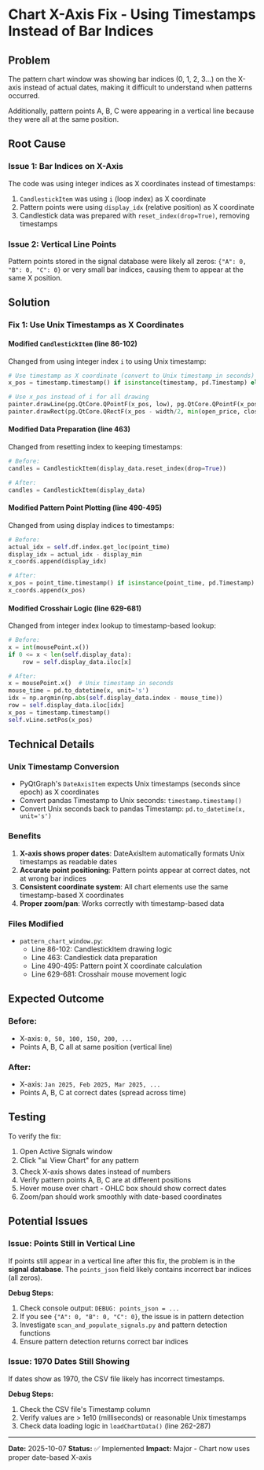 # Chart X-Axis Fix - Using Timestamps Instead of Bar Indices

## Problem
The pattern chart window was showing bar indices (0, 1, 2, 3...) on the X-axis instead of actual dates, making it difficult to understand when patterns occurred.

Additionally, pattern points A, B, C were appearing in a vertical line because they were all at the same position.

## Root Cause

### Issue 1: Bar Indices on X-Axis
The code was using integer indices as X coordinates instead of timestamps:
1. `CandlestickItem` was using `i` (loop index) as X coordinate
2. Pattern points were using `display_idx` (relative position) as X coordinate
3. Candlestick data was prepared with `reset_index(drop=True)`, removing timestamps

### Issue 2: Vertical Line Points
Pattern points stored in the signal database were likely all zeros: `{"A": 0, "B": 0, "C": 0}` or very small bar indices, causing them to appear at the same X position.

## Solution

### Fix 1: Use Unix Timestamps as X Coordinates

#### Modified `CandlestickItem` (line 86-102)
Changed from using integer index `i` to using Unix timestamp:

```python
# Use timestamp as X coordinate (convert to Unix timestamp in seconds)
x_pos = timestamp.timestamp() if isinstance(timestamp, pd.Timestamp) else float(timestamp) / 1000.0

# Use x_pos instead of i for all drawing
painter.drawLine(pg.QtCore.QPointF(x_pos, low), pg.QtCore.QPointF(x_pos, high))
painter.drawRect(pg.QtCore.QRectF(x_pos - width/2, min(open_price, close), width, body_height))
```

#### Modified Data Preparation (line 463)
Changed from resetting index to keeping timestamps:

```python
# Before:
candles = CandlestickItem(display_data.reset_index(drop=True))

# After:
candles = CandlestickItem(display_data)
```

#### Modified Pattern Point Plotting (line 490-495)
Changed from using display indices to timestamps:

```python
# Before:
actual_idx = self.df.index.get_loc(point_time)
display_idx = actual_idx - display_min
x_coords.append(display_idx)

# After:
x_pos = point_time.timestamp() if isinstance(point_time, pd.Timestamp) else float(point_time) / 1000.0
x_coords.append(x_pos)
```

#### Modified Crosshair Logic (line 629-681)
Changed from integer index lookup to timestamp-based lookup:

```python
# Before:
x = int(mousePoint.x())
if 0 <= x < len(self.display_data):
    row = self.display_data.iloc[x]

# After:
x = mousePoint.x()  # Unix timestamp in seconds
mouse_time = pd.to_datetime(x, unit='s')
idx = np.argmin(np.abs(self.display_data.index - mouse_time))
row = self.display_data.iloc[idx]
x_pos = timestamp.timestamp()
self.vLine.setPos(x_pos)
```

## Technical Details

### Unix Timestamp Conversion
- PyQtGraph's `DateAxisItem` expects Unix timestamps (seconds since epoch) as X coordinates
- Convert pandas Timestamp to Unix seconds: `timestamp.timestamp()`
- Convert Unix seconds back to pandas Timestamp: `pd.to_datetime(x, unit='s')`

### Benefits
1. **X-axis shows proper dates**: DateAxisItem automatically formats Unix timestamps as readable dates
2. **Accurate point positioning**: Pattern points appear at correct dates, not at wrong bar indices
3. **Consistent coordinate system**: All chart elements use the same timestamp-based X coordinates
4. **Proper zoom/pan**: Works correctly with timestamp-based data

### Files Modified
- `pattern_chart_window.py`:
  - Line 86-102: CandlestickItem drawing logic
  - Line 463: Candlestick data preparation
  - Line 490-495: Pattern point X coordinate calculation
  - Line 629-681: Crosshair mouse movement logic

## Expected Outcome

### Before:
- X-axis: `0, 50, 100, 150, 200, ...`
- Points A, B, C all at same position (vertical line)

### After:
- X-axis: `Jan 2025, Feb 2025, Mar 2025, ...`
- Points A, B, C at correct dates (spread across time)

## Testing

To verify the fix:
1. Open Active Signals window
2. Click "📊 View Chart" for any pattern
3. Check X-axis shows dates instead of numbers
4. Verify pattern points A, B, C are at different positions
5. Hover mouse over chart - OHLC box should show correct dates
6. Zoom/pan should work smoothly with date-based coordinates

## Potential Issues

### Issue: Points Still in Vertical Line
If points still appear in a vertical line after this fix, the problem is in the **signal database**. The `points_json` field likely contains incorrect bar indices (all zeros).

**Debug Steps:**
1. Check console output: `DEBUG: points_json = ...`
2. If you see `{"A": 0, "B": 0, "C": 0}`, the issue is in pattern detection
3. Investigate `scan_and_populate_signals.py` and pattern detection functions
4. Ensure pattern detection returns correct bar indices

### Issue: 1970 Dates Still Showing
If dates show as 1970, the CSV file likely has incorrect timestamps.

**Debug Steps:**
1. Check the CSV file's Timestamp column
2. Verify values are > 1e10 (milliseconds) or reasonable Unix timestamps
3. Check data loading logic in `loadChartData()` (line 262-287)

---

**Date:** 2025-10-07
**Status:** ✅ Implemented
**Impact:** Major - Chart now uses proper date-based X-axis
